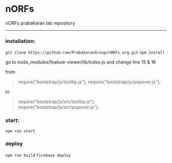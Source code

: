 # nORFs
nORFs prabakaran lab repository

---

### installation:

```git clone https://github.com/PrabakaranGroup/nORFs.org.git```
```npm install```

go to node_modules/feature-viewer/lib/index.js and change line 15 & 16

from
> require("bootstrap/js/tooltip.js");
> require("bootstrap/js/popover.js");

to
> require("bootstrap/js/src/tooltip.js");
> require("bootstrap/js/src/popover.js");

### start:

```npm run start```


### deploy

```npm run build```
```firebase deploy```
